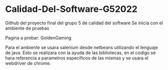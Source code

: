 # Calidad-Del-Software-G52022
Github del proyecto final del grupo 5 de calidad del software
Se inicia con el ambiente de pruebas

Pagina a probar: GoldenGaming

Para el ambiente se usara salenium desde netbeans utilizando el lenguaje de java. Esto se realizara con la ayuda de las bibliotecas, en el codigo se hara referencia a parametros especificos de las mismas y se usara el webdriver de chrome.

